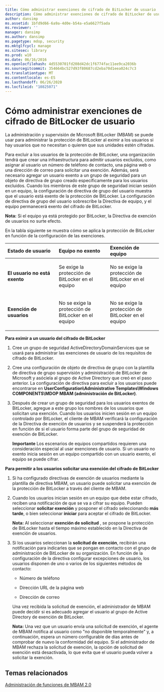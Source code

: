 ```yaml
---
title: Cómo administrar exenciones de cifrado de BitLocker de usuario
description: Cómo administrar exenciones de cifrado de BitLocker de usuario
author: dansimp
ms.assetid: 1bfd9d66-6a9a-4d0e-b54a-e5a6627f5ada
ms.reviewer: ''
manager: dansimp
ms.author: dansimp
ms.pagetype: mdop, security
ms.mktglfcycl: manage
ms.sitesec: library
ms.prod: w10
ms.date: 06/16/2016
ms.openlocfilehash: 4d5530701fd208d42dc1f6774fac11ee9ca2036b
ms.sourcegitcommit: 354664bc527d93f80687cd2eba70d1eea024c7c3
ms.translationtype: MT
ms.contentlocale: es-ES
ms.lasthandoff: 06/26/2020
ms.locfileid: "10825071"
---
```

# Cómo administrar exenciones de cifrado de BitLocker de usuario


La administración y supervisión de Microsoft BitLocker (MBAM) se puede usar para administrar la protección de BitLocker al eximir a los usuarios si hay usuarios que no necesitan o quieren que sus unidades estén cifradas.

Para excluir a los usuarios de la protección de BitLocker, una organización tendrá que crear una infraestructura para admitir usuarios excluidos, como asignar al usuario un número de teléfono de contacto, una página web o una dirección de correo para solicitar una exención. Además, será necesario agregar un usuario exento a un grupo de seguridad para un objeto de directiva de grupo creado específicamente para los usuarios excluidos. Cuando los miembros de este grupo de seguridad inician sesión en un equipo, la configuración de directiva de grupo del usuario muestra que el usuario está exento de la protección de BitLocker. La configuración de directiva de grupo del usuario sobrescribe la Directiva de equipo, y el equipo permanecerá exento del cifrado de BitLocker.

**Nota:**  Si el equipo ya está protegido por BitLocker, la Directiva de exención de usuarios no surte efecto.

 

En la tabla siguiente se muestra cómo se aplica la protección de BitLocker en función de la configuración de las exenciones.

<table>
<colgroup>
<col width="33%" />
<col width="33%" />
<col width="33%" />
</colgroup>
<thead>
<tr class="header">
<th align="left">Estado de usuario</th>
<th align="left">Equipo no exento</th>
<th align="left">Exención de equipo</th>
</tr>
</thead>
<tbody>
<tr class="odd">
<td align="left"><p><strong>El usuario no está exento</strong></p></td>
<td align="left"><p>Se exige la protección de BitLocker en el equipo</p></td>
<td align="left"><p>No se exige la protección de BitLocker en el equipo</p></td>
</tr>
<tr class="even">
<td align="left"><p><strong>Exención de usuarios</strong></p></td>
<td align="left"><p>No se exige la protección de BitLocker en el equipo</p></td>
<td align="left"><p>No se exige la protección de BitLocker en el equipo</p></td>
</tr>
</tbody>
</table>

 

**Para eximir a un usuario del cifrado de BitLocker**

1.  Cree un grupo de seguridad ActiveDirectoryDomainServices que se usará para administrar las exenciones de usuario de los requisitos de cifrado de BitLocker.

2.  Cree una configuración de objeto de directiva de grupo con la plantilla de directiva de grupo supervisión y administración de BitLocker de Microsoft y asóciela al grupo de Active Directory que creó en el paso anterior. La configuración de directiva para excluir a los usuarios puede encontrarse en **UserConfiguration\\Administrative Templates\\Windows COMPONENTS\\MDOP MBAM (administración de BitLocker)**.

3.  Después de crear un grupo de seguridad para los usuarios exentos de BitLocker, agregue a este grupo los nombres de los usuarios que solicitan una exención. Cuando los usuarios inicien sesión en un equipo controlado por BitLocker, el cliente de MBAM verificará la configuración de la Directiva de exención de usuarios y se suspenderá la protección en función de si el usuario forma parte del grupo de seguridad de exención de BitLocker.

    **Importante**  Los escenarios de equipos compartidos requieren una consideración especial al usar exenciones de usuario. Si un usuario no exento inicia sesión en un equipo compartido con un usuario exento, el equipo se puede cifrar.

     

**Para permitir a los usuarios solicitar una exención del cifrado de BitLocker**

1.  Si ha configurado directivas de exención de usuarios mediante la plantilla de directiva MBAM, un usuario puede solicitar una exención de la protección de BitLocker a través del cliente de MBAM.

2.  Cuando los usuarios inician sesión en un equipo que debe estar cifrado, reciben una notificación de que se va a cifrar su equipo. Pueden seleccionar **solicitar exención** y posponer el cifrado seleccionando **más tarde**, o bien seleccionar **iniciar** para aceptar el cifrado de BitLocker.

    **Nota:**  Al seleccionar **exención de solicitud** , se pospone la protección de BitLocker hasta el tiempo máximo establecido en la Directiva de exención de usuarios.

     

3.  Si los usuarios seleccionan la **solicitud de exención**, recibirán una notificación para indicarles que se pongan en contacto con el grupo de administración de BitLocker de su organización. En función de la configuración de la directiva configurar excepciones de usuario, los usuarios disponen de uno o varios de los siguientes métodos de contacto:

    -   Número de teléfono

    -   Dirección URL de la página web

    -   Dirección de correo

    Una vez recibida la solicitud de exención, el administrador de MBAM puede decidir si es adecuado agregar el usuario al grupo de Active Directory de exención de BitLocker.

    **Nota:**  Una vez que un usuario envía una solicitud de exención, el agente de MBAM notifica al usuario como "no disponible temporalmente" y, a continuación, espera un número configurable de días antes de comprobar de nuevo la conformidad del equipo. Si el administrador de MBAM rechaza la solicitud de exención, la opción de solicitud de exención está desactivada, lo que evita que el usuario pueda volver a solicitar la exención.

     

## Temas relacionados


[Administración de funciones de MBAM 2.0](administering-mbam-20-features-mbam-2.md)

 

 





